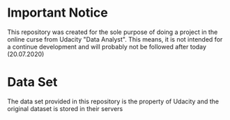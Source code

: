# Important Notice
This repository was created for the sole purpose of doing a project in the online curse from Udacity "Data Analyst". This means, it is not intended for a continue development and will probably not be followed after today (20.07.2020)

# Data Set
The data set provided in this repository is the property of Udacity and the original dataset is stored in their servers

